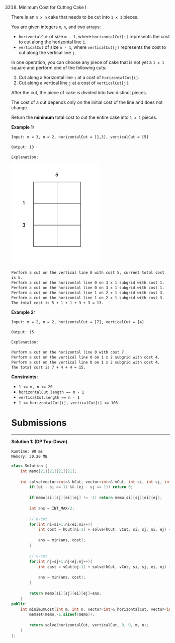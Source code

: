 3218. Minimum Cost for Cutting Cake I

There is an `m x n` cake that needs to be cut into `1 x 1` pieces.

You are given integers `m`, `n`, and two arrays:

* `horizontalCut` of size `m - 1`, where `horizontalCut[i]` represents the cost to cut along the horizontal line `i`.
* `verticalCut` of size `n - 1`, where `verticalCut[j]` represents the cost to cut along the vertical line `j`.

In one operation, you can choose any piece of cake that is not yet a `1 x 1` square and perform one of the following cuts:

1. Cut along a horizontal line `i` at a cost of `horizontalCut[i]`.
1. Cut along a vertical line `j` at a cost of `verticalCut[j]`.

After the cut, the piece of cake is divided into two distinct pieces.

The cost of a cut depends only on the initial cost of the line and does not change.

Return the **minimum** total cost to cut the entire cake into `1 x 1` pieces.

 

**Example 1:**
```
Input: m = 3, n = 2, horizontalCut = [1,3], verticalCut = [5]

Output: 13

Explanation:
```
![3218_ezgifcom-animated-gif-maker-1.gif](img/3218_ezgifcom-animated-gif-maker-1.gif)
```
Perform a cut on the vertical line 0 with cost 5, current total cost is 5.
Perform a cut on the horizontal line 0 on 3 x 1 subgrid with cost 1.
Perform a cut on the horizontal line 0 on 3 x 1 subgrid with cost 1.
Perform a cut on the horizontal line 1 on 2 x 1 subgrid with cost 3.
Perform a cut on the horizontal line 1 on 2 x 1 subgrid with cost 3.
The total cost is 5 + 1 + 1 + 3 + 3 = 13.
```

**Example 2:**
```
Input: m = 2, n = 2, horizontalCut = [7], verticalCut = [4]

Output: 15

Explanation:

Perform a cut on the horizontal line 0 with cost 7.
Perform a cut on the vertical line 0 on 1 x 2 subgrid with cost 4.
Perform a cut on the vertical line 0 on 1 x 2 subgrid with cost 4.
The total cost is 7 + 4 + 4 = 15.
```
 

**Constraints:**

* `1 <= m, n <= 20`
* `horizontalCut.length == m - 1`
* `verticalCut.length == n - 1`
* `1 <= horizontalCut[i], verticalCut[i] <= 103`

# Submissions
---
**Solution 1: (DP Top-Down)**
```
Runtime: 90 ms
Memory: 30.20 MB
```
```c++
class Solution {
    int memo[21][21][21][21];
    
    int solve(vector<int>& hCut, vector<int>& vCut, int si, int sj, int ei, int ej){
        if((ei - si == 1) && (ej - sj == 1)) return 0;
        
        if(memo[si][sj][ei][ej] != -1) return memo[si][sj][ei][ej];
        
        int ans = INT_MAX/2;
        
        // h-cut
        for(int ni=si+1;ni<ei;ni++){
            int cost = hCut[ni-1] + solve(hCut, vCut, si, sj, ni, ej) + solve(hCut, vCut, ni, sj, ei, ej);
            
            ans = min(ans, cost);
        }
        
        // v-cut
        for(int nj=sj+1;nj<ej;nj++){
            int cost = vCut[nj-1] + solve(hCut, vCut, si, sj, ei, nj) + solve(hCut, vCut, si, nj, ei, ej);
            
            ans = min(ans, cost);
        }
        
        return memo[si][sj][ei][ej]=ans;
    }
public:
    int minimumCost(int m, int n, vector<int>& horizontalCut, vector<int>& verticalCut) {
        memset(memo,-1,sizeof(memo));
        
        return solve(horizontalCut, verticalCut, 0, 0, m, n);
    }
};
```
